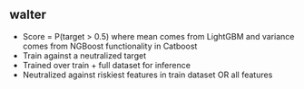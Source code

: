 ## walter

- Score = P(target > 0.5) where mean comes from LightGBM and variance comes from NGBoost functionality in Catboost
- Train against a neutralized target
- Trained over train + full dataset for inference
- Neutralized against riskiest features in train dataset OR all features
